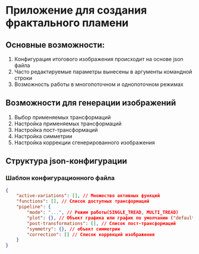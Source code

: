 # Приложение для создания фрактального пламени

## Основные возможности:
1) Конфигурация итогового изображения происходит на основе json файла
2) Часто редактируемые параметры вынесены в аргументы командной строки
3) Возможность работы в многопоточном и однопоточном режимах

## Возможности для генерации изображений
1) Выбор применяемых трансформаций
2) Настройка применяемых трансформаций
3) Настройка пост-трансформаций
4) Настройка симметрии
5) Настройка коррекции сгенерированного изображения

## Структура json-конфигурации
### Шаблон конфигурационного файла
```json
{
    "active-variations": [], // Множество активных функций
    "functions": [], // Список доступных трансформаций
    "pipeline": {
        "mode": "...", // Режим работы(SINGLE_TREAD, MULTI_TREAD)
        "plot": {}, // Объект графика или график по умолчанию ("default")
        "post-transformations": [], // Список пост-трансформаций
        "symmetry": {}, // объект симметрии
        "correction": [] // Список коррекций изображения
    }
}
```
